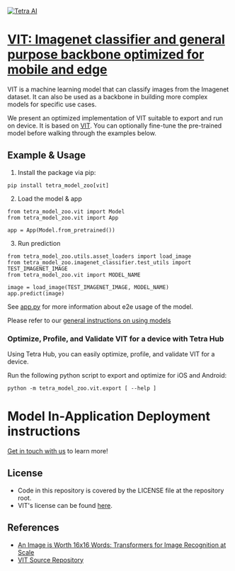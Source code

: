 [![Tetra AI](https://tetra.ai/img/logo.svg)](https://tetra.ai/)

# [VIT: Imagenet classifier and general purpose backbone optimized for mobile and edge](https://pr-119.dl2059zyljmsx.amplifyapp.com/model-zoo/vit)

VIT is a machine learning model that can classify images from the Imagenet dataset.
It can also be used as a backbone in building more complex models for specific use cases.

We present an optimized implementation of VIT suitable to export and run on device. It is based on [VIT](https://github.com/pytorch/vision/blob/main/torchvision/models/vision_transformer.py). You can optionally
fine-tune the pre-trained model before walking through the examples below.

## Example & Usage

1. Install the package via pip:
```
pip install tetra_model_zoo[vit]
```

2. Load the model & app
```
from tetra_model_zoo.vit import Model
from tetra_model_zoo.vit import App

app = App(Model.from_pretrained())
```

3. Run prediction
```
from tetra_model_zoo.utils.asset_loaders import load_image
from tetra_model_zoo.imagenet_classifier.test_utils import TEST_IMAGENET_IMAGE
from tetra_model_zoo.vit import MODEL_NAME

image = load_image(TEST_IMAGENET_IMAGE, MODEL_NAME)
app.predict(image)
```

See [app.py](../imagenet_classifier/app.py#L49) for more information about e2e usage of the model.

Please refer to our [general instructions on using models](../../#tetra-model-zoo)

### Optimize, Profile, and Validate VIT for a device with Tetra Hub
Using Tetra Hub, you can easily optimize, profile, and validate VIT for a device.

Run the following python script to export and optimize for iOS and Android:
```
python -m tetra_model_zoo.vit.export [ --help ]
```

# Model In-Application Deployment instructions
<a href="mailto:support@tetra.ai?subject=Request Access for Tetra Hub&body=Interest in using VIT in model zoo for deploying on-device.">Get in touch with us</a> to learn more!

## License
- Code in this repository is covered by the LICENSE file at the repository root.
- VIT's license can be found [here](https://github.com/pytorch/vision/blob/main/LICENSE).

## References
* [An Image is Worth 16x16 Words: Transformers for Image Recognition at Scale](https://arxiv.org/abs/2010.11929)
* [VIT Source Repository](https://github.com/pytorch/vision/blob/main/torchvision/models/vision_transformer.py)
